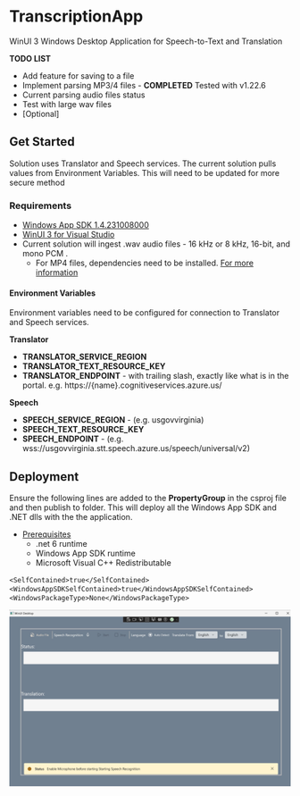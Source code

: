 # TranscriptionApp
WinUI 3  Windows Desktop Application for Speech-to-Text and Translation

**TODO LIST**
- Add feature for saving to a file
- Implement parsing MP3/4 files - **COMPLETED** Tested with v1.22.6
- Current parsing audio files status
- Test with large wav files
- [Optional] 

## Get Started
Solution uses Translator and Speech services. The current solution pulls values from Environment Variables. This will need to be updated for more secure method

### Requirements 
- [Windows App SDK 1.4.231008000](https://learn.microsoft.com/en-us/windows/apps/windows-app-sdk/system-requirements#windows-app-sdk)
- [WinUI 3 for Visual Studio](https://learn.microsoft.com/en-us/windows/apps/windows-app-sdk/system-requirements#visual-studio-support-for-winui-3-tools)
- Current solution will ingest .wav audio files - 16 kHz or 8 kHz, 16-bit, and mono PCM .
    - For MP4 files, dependencies need to be installed. [For more information](https://learn.microsoft.com/en-us/azure/ai-services/speech-service/how-to-use-codec-compressed-audio-input-streams?tabs=windows%2Cdebian%2Cjava-android%2Cterminal&pivots=programming-language-csharp)
 
#### Environment Variables
Environment variables need to be configured for connection to Translator and Speech services. 

**Translator**
- **TRANSLATOR_SERVICE_REGION**
- **TRANSLATOR_TEXT_RESOURCE_KEY**
- **TRANSLATOR_ENDPOINT** - with trailing slash, exactly like what is in the portal. e.g. https://{name}.cognitiveservices.azure.us/

**Speech**
- **SPEECH_SERVICE_REGION** - (e.g. usgovvirginia)
- **SPEECH_TEXT_RESOURCE_KEY**
- **SPEECH_ENDPOINT** - (e.g. wss://usgovvirginia.stt.speech.azure.us/speech/universal/v2)



## Deployment
Ensure the following lines are added to the **PropertyGroup** in the csproj file and then publish to folder. This will deploy all the Windows App SDK and .NET dlls with the the application. 

- [Prerequisites](https://learn.microsoft.com/en-us/windows/apps/windows-app-sdk/deploy-unpackaged-apps#prerequisites)
    - .net 6 runtime
    - Windows App SDK runtime
    - Microsoft Visual C++ Redistributable
```
<SelfContained>true</SelfContained>
<WindowsAppSDKSelfContained>true</WindowsAppSDKSelfContained>
<WindowsPackageType>None</WindowsPackageType>
```

  ![Picture of Application](/TranscriptionApp/Assets/app.jpg)
